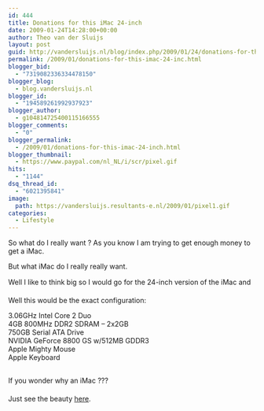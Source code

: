 ```yaml
---
id: 444
title: Donations for this iMac 24-inch
date: 2009-01-24T14:28:00+00:00
author: Theo van der Sluijs
layout: post
guid: http://vandersluijs.nl/blog/index.php/2009/01/24/donations-for-this-imac-24-inc/
permalink: /2009/01/donations-for-this-imac-24-inc.html
blogger_bid:
  - "7319082336334478150"
blogger_blog:
  - blog.vandersluijs.nl
blogger_id:
  - "194589261992937923"
blogger_author:
  - g104814725400115166555
blogger_comments:
  - "0"
blogger_permalink:
  - /2009/01/donations-for-this-imac-24-inch.html
blogger_thumbnail:
  - https://www.paypal.com/nl_NL/i/scr/pixel.gif
hits:
  - "1144"
dsq_thread_id:
  - "6021395841"
image: 
  path: https://vandersluijs.resultants-e.nl/2009/01/pixel1.gif
categories:
  - Lifestyle
---
```

So what do I really want ? As you know I am trying to get enough money to get a iMac.

But what iMac do I really really want.

Well I like to think big so I would go for the 24-inch version of the iMac and 

<a name="more"></a>

Well this would be the exact configuration:

3.06GHz Intel Core 2 Duo  
4GB 800MHz DDR2 SDRAM &#8211; 2x2GB  
750GB Serial ATA Drive  
NVIDIA GeForce 8800 GS w/512MB GDDR3  
Apple Mighty Mouse  
Apple Keyboard

<img alt="" src="https://www.paypal.com/nl_NL/i/scr/pixel.gif" width="1" height="1" border="0" />

If you wonder why an iMac ???

Just see the beauty [here](http://www.apple.com/imac/ "Donate for an iMac").